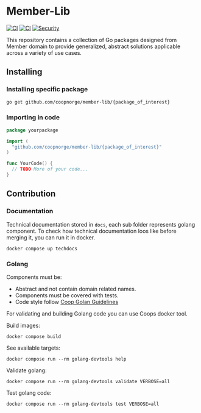 # Member-Lib

[![CI](https://github.com/coopnorge/member-lib/actions/workflows/golang-ci.yaml/badge.svg?branch=main)](https://github.com/coopnorge/member-lib/actions/workflows/golang-ci.yaml)
[![CI](https://github.com/coopnorge/member-lib/actions/workflows/techdocs.yaml/badge.svg?branch=main)](https://github.com/coopnorge/member-lib/actions/workflows/techdocs.yaml)
[![Security](https://github.com/coopnorge/member-lib/actions/workflows/security-scan.yaml/badge.svg?branch=main)](https://github.com/coopnorge/member-lib/actions/workflows/security-scan.yaml)

This repository contains a collection of Go packages designed from Member
domain to provide generalized, abstract solutions applicable across a variety
of use cases.

## Installing

### Installing specific package

```bash
go get github.com/coopnorge/member-lib/{package_of_interest}
```

### Importing in code

```go
package yourpackage

import (
  "github.com/coopnorge/member-lib/{package_of_interest}"
)

func YourCode() {
  // TODO More of your code...
}
```

## Contribution

### Documentation

Technical documentation stored in `docs`, each sub folder represents golang
component.
To check how technical documentation loos like before merging it, you can run
it in docker.

```shell
docker compose up techdocs
```

### Golang

Components must be:

- Abstract and not contain domain related names.
- Components must be covered with tests.
- Code style
  follow [Coop Golan Guidelines](https://inventory.internal.coop/docs/default/component/guidelines/languages/go/#http-client)

For validating and building Golang code you can use Coops docker tool.

Build images:

```shell
docker compose build
```

See available targets:

```shell
docker compose run --rm golang-devtools help
```

Validate golang:

```shell
docker compose run --rm golang-devtools validate VERBOSE=all
```

Test golang code:

```shell
docker compose run --rm golang-devtools test VERBOSE=all
```
